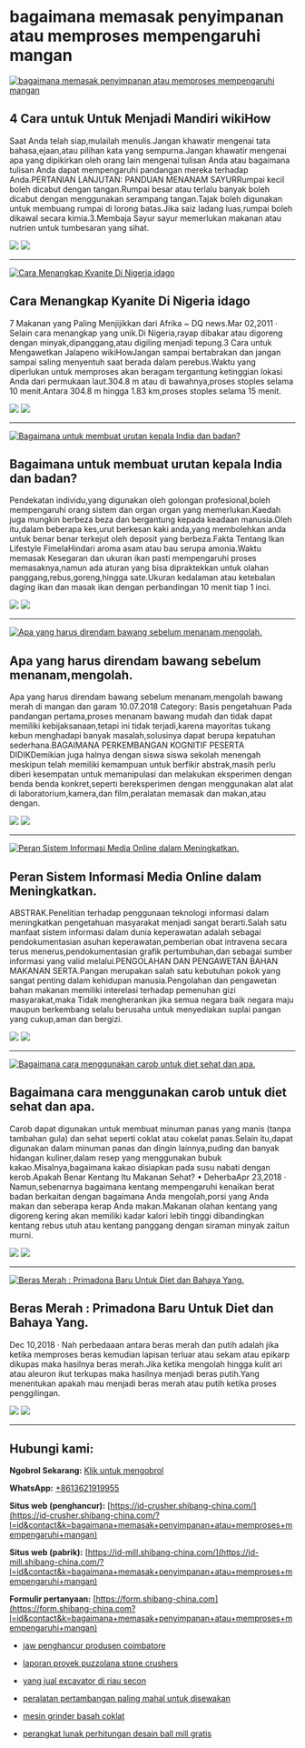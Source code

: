 # bagaimana memasak penyimpanan atau memproses mempengaruhi mangan

<a href="https://swt.shibang-china.com/?l=id&img&k=bagaimana+memasak+penyimpanan+atau+memproses+mempengaruhi+mangan" target="_blank">![bagaimana memasak penyimpanan atau memproses mempengaruhi mangan](http://static.shibang-china.com/all-800x300/449.jpg)</a>

## 4 Cara untuk Untuk Menjadi Mandiri wikiHow
Saat Anda telah siap,mulailah menulis.Jangan khawatir mengenai tata bahasa,ejaan,atau pilihan kata yang sempurna.Jangan khawatir mengenai apa yang dipikirkan oleh orang lain mengenai tulisan Anda atau bagaimana tulisan Anda dapat mempengaruhi pandangan mereka terhadap Anda.PERTANIAN LANJUTAN: PANDUAN MENANAM SAYURRumpai kecil boleh dicabut dengan tangan.Rumpai besar atau terlalu banyak boleh dicabut dengan menggunakan serampang tangan.Tajak boleh digunakan untuk membuang rumpai di lorong batas.Jika saiz ladang luas,rumpai boleh dikawal secara kimia.3.Membaja Sayur sayur memerlukan makanan atau nutrien untuk tumbesaran yang sihat.


<a href="https://whatsapp.shibangsoft.com/WhatsApp.php" target="_blank" title="WhatsApp">![](http://static.shibang-china.com/icon/whatsapp.png)</a> <a href="https://swt.shibang-china.com/?l=id&icon&k=bagaimana+memasak+penyimpanan+atau+memproses+mempengaruhi+mangan" target="_blank">![](http://static.shibang-china.com/icon/chat-id.png)</a>

---

<a href="https://swt.shibang-china.com/?l=id&img&k=bagaimana+memasak+penyimpanan+atau+memproses+mempengaruhi+mangan" target="_blank">![Cara Menangkap Kyanite Di Nigeria idago](http://static.shibang-china.com/all-800x300/126.jpg)</a>

## Cara Menangkap Kyanite Di Nigeria idago
7 Makanan yang Paling Menjijikkan dari Afrika ~ DQ news.Mar 02,2011 · Selain cara menangkap yang unik.Di Nigeria,rayap dibakar atau digoreng dengan minyak,dipanggang,atau digiling menjadi tepung.3 Cara untuk Mengawetkan Jalapeno wikiHowJangan sampai bertabrakan dan jangan sampai saling menyentuh saat berada dalam perebus.Waktu yang diperlukan untuk memproses akan beragam tergantung ketinggian lokasi Anda dari permukaan laut.304.8 m atau di bawahnya,proses stoples selama 10 menit.Antara 304.8 m hingga 1.83 km,proses stoples selama 15 menit.


<a href="https://whatsapp.shibangsoft.com/WhatsApp.php" target="_blank" title="WhatsApp">![](http://static.shibang-china.com/icon/whatsapp.png)</a> <a href="https://swt.shibang-china.com/?l=id&icon&k=bagaimana+memasak+penyimpanan+atau+memproses+mempengaruhi+mangan" target="_blank">![](http://static.shibang-china.com/icon/chat-id.png)</a>

---

<a href="https://swt.shibang-china.com/?l=id&img&k=bagaimana+memasak+penyimpanan+atau+memproses+mempengaruhi+mangan" target="_blank">![Bagaimana untuk membuat urutan kepala India dan badan?](http://static.shibang-china.com/all-800x300/1255.jpg)</a>

## Bagaimana untuk membuat urutan kepala India dan badan?
Pendekatan individu,yang digunakan oleh golongan profesional,boleh mempengaruhi orang sistem dan organ organ yang memerlukan.Kaedah juga mungkin berbeza beza dan bergantung kepada keadaan manusia.Oleh itu,dalam beberapa kes,urut berkesan kaki anda,yang membolehkan anda untuk benar benar terkejut oleh deposit yang berbeza.Fakta Tentang Ikan Lifestyle FimelaHindari aroma asam atau bau serupa amonia.Waktu memasak Kesegaran dan ukuran ikan pasti mempengaruhi proses memasaknya,namun ada aturan yang bisa dipraktekkan untuk olahan panggang,rebus,goreng,hingga sate.Ukuran kedalaman atau ketebalan daging ikan dan masak ikan dengan perbandingan 10 menit tiap 1 inci.


<a href="https://whatsapp.shibangsoft.com/WhatsApp.php" target="_blank" title="WhatsApp">![](http://static.shibang-china.com/icon/whatsapp.png)</a> <a href="https://swt.shibang-china.com/?l=id&icon&k=bagaimana+memasak+penyimpanan+atau+memproses+mempengaruhi+mangan" target="_blank">![](http://static.shibang-china.com/icon/chat-id.png)</a>

---

<a href="https://swt.shibang-china.com/?l=id&img&k=bagaimana+memasak+penyimpanan+atau+memproses+mempengaruhi+mangan" target="_blank">![Apa yang harus direndam bawang sebelum menanam,mengolah.](http://static.shibang-china.com/all-800x300/1352.jpg)</a>

## Apa yang harus direndam bawang sebelum menanam,mengolah.
Apa yang harus direndam bawang sebelum menanam,mengolah bawang merah di mangan dan garam 10.07.2018 Category: Basis pengetahuan Pada pandangan pertama,proses menanam bawang mudah dan tidak dapat memiliki kebijaksanaan,tetapi ini tidak terjadi,karena mayoritas tukang kebun menghadapi banyak masalah,solusinya dapat berupa kepatuhan sederhana.BAGAIMANA PERKEMBANGAN KOGNITIF PESERTA DIDIKDemikian juga halnya dengan siswa siswa sekolah menengah meskipun telah memiliki kemampuan untuk berfikir abstrak,masih perlu diberi kesempatan untuk memanipulasi dan melakukan eksperimen dengan benda benda konkret,seperti bereksperimen dengan menggunakan alat alat di laboratorium,kamera,dan film,peralatan memasak dan makan,atau dengan.


<a href="https://whatsapp.shibangsoft.com/WhatsApp.php" target="_blank" title="WhatsApp">![](http://static.shibang-china.com/icon/whatsapp.png)</a> <a href="https://swt.shibang-china.com/?l=id&icon&k=bagaimana+memasak+penyimpanan+atau+memproses+mempengaruhi+mangan" target="_blank">![](http://static.shibang-china.com/icon/chat-id.png)</a>

---

<a href="https://swt.shibang-china.com/?l=id&img&k=bagaimana+memasak+penyimpanan+atau+memproses+mempengaruhi+mangan" target="_blank">![Peran Sistem Informasi Media Online dalam Meningkatkan.](http://static.shibang-china.com/all-800x300/462.jpg)</a>

## Peran Sistem Informasi Media Online dalam Meningkatkan.
ABSTRAK.Penelitian terhadap penggunaan teknologi informasi dalam meningkatkan pengetahuan masyarakat menjadi sangat berarti.Salah satu manfaat sistem informasi dalam dunia keperawatan adalah sebagai pendokumentasian asuhan keperawatan,pemberian obat intravena secara terus menerus,pendokumentasian grafik pertumbuhan,dan sebagai sumber informasi yang valid melalui.PENGOLAHAN DAN PENGAWETAN BAHAN MAKANAN SERTA.Pangan merupakan salah satu kebutuhan pokok yang sangat penting dalam kehidupan manusia.Pengolahan dan pengawetan bahan makanan memiliki interelasi terhadap pemenuhan gizi masyarakat,maka Tidak mengherankan jika semua negara baik negara maju maupun berkembang selalu berusaha untuk menyediakan suplai pangan yang cukup,aman dan bergizi.


<a href="https://whatsapp.shibangsoft.com/WhatsApp.php" target="_blank" title="WhatsApp">![](http://static.shibang-china.com/icon/whatsapp.png)</a> <a href="https://swt.shibang-china.com/?l=id&icon&k=bagaimana+memasak+penyimpanan+atau+memproses+mempengaruhi+mangan" target="_blank">![](http://static.shibang-china.com/icon/chat-id.png)</a>

---

<a href="https://swt.shibang-china.com/?l=id&img&k=bagaimana+memasak+penyimpanan+atau+memproses+mempengaruhi+mangan" target="_blank">![Bagaimana cara menggunakan carob untuk diet sehat dan apa.](http://static.shibang-china.com/all-800x300/1166.jpg)</a>

## Bagaimana cara menggunakan carob untuk diet sehat dan apa.
Carob dapat digunakan untuk membuat minuman panas yang manis (tanpa tambahan gula) dan sehat seperti coklat atau cokelat panas.Selain itu,dapat digunakan dalam minuman panas dan dingin lainnya,puding dan banyak hidangan kuliner,dalam resep yang menggunakan bubuk kakao.Misalnya,bagaimana kakao disiapkan pada susu nabati dengan kerob.Apakah Benar Kentang Itu Makanan Sehat? • DeherbaApr 23,2018 · Namun,sebenarnya bagaimana kentang mempengaruhi kenaikan berat badan berkaitan dengan bagaimana Anda mengolah,porsi yang Anda makan dan seberapa kerap Anda makan.Makanan olahan kentang yang digoreng kering akan memiliki kadar kalori lebih tinggi dibandingkan kentang rebus utuh atau kentang panggang dengan siraman minyak zaitun murni.


<a href="https://whatsapp.shibangsoft.com/WhatsApp.php" target="_blank" title="WhatsApp">![](http://static.shibang-china.com/icon/whatsapp.png)</a> <a href="https://swt.shibang-china.com/?l=id&icon&k=bagaimana+memasak+penyimpanan+atau+memproses+mempengaruhi+mangan" target="_blank">![](http://static.shibang-china.com/icon/chat-id.png)</a>

---

<a href="https://swt.shibang-china.com/?l=id&img&k=bagaimana+memasak+penyimpanan+atau+memproses+mempengaruhi+mangan" target="_blank">![Beras Merah : Primadona Baru Untuk Diet dan Bahaya Yang.](http://static.shibang-china.com/all-800x300/806.jpg)</a>

## Beras Merah : Primadona Baru Untuk Diet dan Bahaya Yang.
Dec 10,2018 · Nah perbedaaan antara beras merah dan putih adalah jika ketika memproses beras kemudian lapisan terluar atau sekam atau epikarp dikupas maka hasilnya beras merah.Jika ketika mengolah hingga kulit ari atau aleuron ikut terkupas maka hasilnya menjadi beras putih.Yang menentukan apakah mau menjadi beras merah atau putih ketika proses penggilingan.

<a href="https://whatsapp.shibangsoft.com/WhatsApp.php" target="_blank" title="WhatsApp">![](http://static.shibang-china.com/icon/whatsapp.png)</a> <a href="https://swt.shibang-china.com/?l=id&icon&k=bagaimana+memasak+penyimpanan+atau+memproses+mempengaruhi+mangan" target="_blank">![](http://static.shibang-china.com/icon/chat-id.png)</a>

---
## Hubungi kami:

**Ngobrol Sekarang:** [Klik untuk mengobrol](https://swt.shibang-china.com?l=id&contact&k=bagaimana+memasak+penyimpanan+atau+memproses+mempengaruhi+mangan)

**WhatsApp:**  [+8613621919955](https://whatsapp.shibangsoft.com/WhatsApp.php)

**Situs web (penghancur):** [https://id-crusher.shibang-china.com/](https://id-crusher.shibang-china.com/?l=id&contact&k=bagaimana+memasak+penyimpanan+atau+memproses+mempengaruhi+mangan)

**Situs web (pabrik):** [https://id-mill.shibang-china.com/](https://id-mill.shibang-china.com/?l=id&contact&k=bagaimana+memasak+penyimpanan+atau+memproses+mempengaruhi+mangan)

**Formulir pertanyaan:** [https://form.shibang-china.com](https://form.shibang-china.com?l=id&contact&k=bagaimana+memasak+penyimpanan+atau+memproses+mempengaruhi+mangan)

* [jaw penghancur produsen coimbatore](../21/jaw%20penghancur%20produsen%20coimbatore.md)

* [laporan proyek puzzolana stone crushers](../19/laporan%20proyek%20puzzolana%20stone%20crushers.md)

* [yang jual excavator di riau secon](../22/yang%20jual%20excavator%20di%20riau%20secon.md)

* [peralatan pertambangan paling mahal untuk disewakan](../16/peralatan%20pertambangan%20paling%20mahal%20untuk%20disewakan.md)

* [mesin grinder basah coklat](../28/mesin%20grinder%20basah%20coklat.md)

* [perangkat lunak perhitungan desain ball mill gratis](../18/perangkat%20lunak%20perhitungan%20desain%20ball%20mill%20gratis.md)